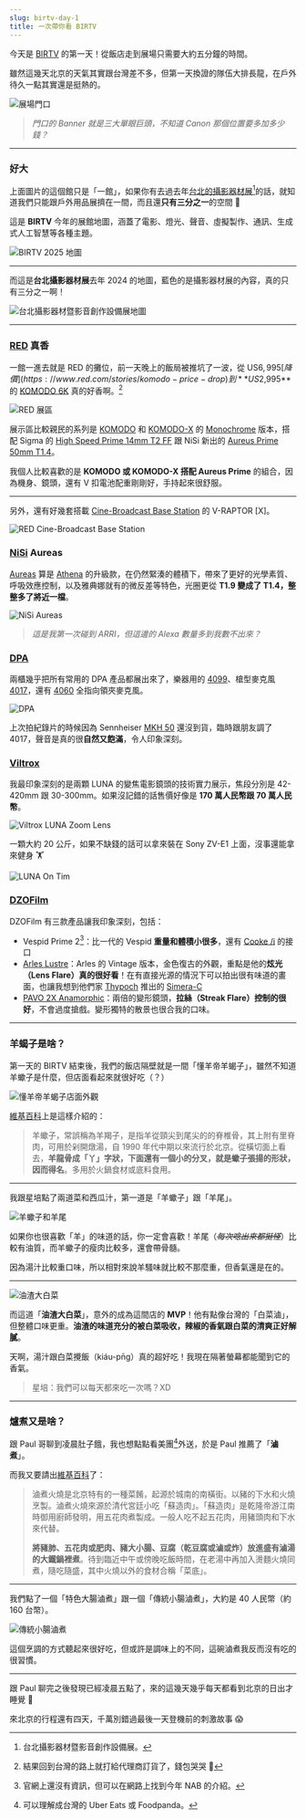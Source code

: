 ```yaml
---
slug: birtv-day-1
title: 一次帶你看 BIRTV
---
```

今天是 [BIRTV](https://www.birtv.com/2025/) 的第一天！從飯店走到展場只需要大約五分鐘的時間。

雖然這幾天北京的天氣其實跟台灣差不多，但第一天換證的隊伍大排長龍，在戶外待久一點其實還是挺熱的。

![展場門口](2025-07-23-birtv-outside.jpeg)

> _門口的 Banner 就是三大單眼巨頭，不知道 Canon 那個位置要多加多少錢？_

---

### 好大

上面圖片的這個館只是「一館」，如果你有去過去年[台北的攝影器材展](https://www.chanchao.com.tw/digital/)[^2]的話，就知道我們只能跟戶外用品展擠在一間，而且還**只有三分之一**的空間 🥲

這是 **BIRTV** 今年的展館地圖，涵蓋了電影、燈光、聲音、虛擬製作、通訊、生成式人工智慧等各種主題。

![BIRTV 2025 地圖](2025-07-23-birtv-map.jpeg)

---

而這是**台北攝影器材展**去年 2024 的地圖，藍色的是攝影器材展的內容，真的只有三分之一啊！

![台北攝影器材暨影音創作設備展地圖](2025-07-23-taipei-map.jpeg)

---

### [RED](https://www.red.com/) 真香

一館一進去就是 RED 的攤位，前一天晚上的飯局被推坑了一波，從 US$6,995 [降價](https://www.red.com/stories/komodo-price-drop)到 **US$2,995** 的 [KOMODO 6K](https://www.red.com/komodo) 真的好香啊。[^1]

![RED 展區](2025-07-23-red.jpeg)

展示區比較親民的系列是 [KOMODO](https://www.red.com/komodo) 和 [KOMODO-X](https://www.red.com/komodo-x) 的 [Monochrome](https://www.red.com/red-101/color-monochrome-camera-sensors) 版本，搭配 Sigma 的 [High Speed Prime 14mm T2 FF](https://www.sigma-global.com/en/cine-lenses/ff-high-speed-prime/14_2/) 跟 NiSi 新出的 [Aureus Prime 50mm T1.4](https://www.nisioptics.at/en/Aureus-Prime-50mm-T1.4-PL-Mount/OB003422)。

我個人比較喜歡的是 **KOMODO 或 KOMODO-X 搭配 Aureus Prime** 的組合，因為機身、鏡頭，還有 V 扣電池配重剛剛好，手持起來很舒服。

---

另外，還有好幾套搭載 [Cine-Broadcast Base Station](https://www.red.com/cine-broadcast) 的 V-RAPTOR \[X]。

![RED Cine-Broadcast Base Station](2025-07-23-red-braodcast.jpeg)

### [NiSi](https://www.nisioptics.com/) Aureas

[Aureas](https://nisiopticsusa.com/product/nisi-aureus-prime-full-frame-t1-4-cinema-lens-kit-18mm-24mm-35mm-50mm-85mm-hard-case-pl-mount/) 算是 [Athena](https://www.nisi-lens.com/athena) 的升級款，在仍然緊湊的體積下，帶來了更好的光學素質、呼吸效應控制，以及雅典娜就有的微反差等特色，光圈更從 **T1.9 變成了 T1.4，整整多了將近一檔**。

![NiSi Aureas](2025-07-23-nisi.jpeg)

> _這是我第一次碰到 ARRI，但這邊的 Alexa 數量多到我數不出來？_

### [DPA](https://www.dpamicrophones.com/)

兩櫃幾乎把所有常用的 DPA 產品都展出來了，樂器用的 [4099](https://www.dpamicrophones.com/campaign/4099-core-plus/)、槍型麥克風 [4017](https://www.dpamicrophones.com/microphones/shotgun/4017?variant=54)，還有 [4060](https://www.dpamicrophones.com/microphones/lavalier/4060?variant=32) 全指向領夾麥克風。

![DPA](2025-07-23-dpa.jpeg)

上次拍紀錄片的時候因為 Sennheiser [MKH 50](https://www.sennheiser.com/en-us/catalog/products/microphones/mkh-50/mkh-50-p48-003109) 還沒到貨，臨時跟朋友調了 4017，聲音是真的很**自然又飽滿**，令人印象深刻。

### [Viltrox](https://www.viltrox.com.cn/)

我最印象深刻的是兩顆 LUNA 的變焦電影鏡頭的技術實力展示，焦段分別是 42-420mm 跟 30-300mm。如果沒記錯的話售價好像是 **170 萬人民幣跟 70 萬人民幣**。

![Viltrox LUNA Zoom Lens](2025-07-23-viltrox.jpeg)

一顆大約 20 公斤，如果不缺錢的話可以拿來裝在 Sony ZV-E1 上面，沒事還能拿來健身 🏋️

![LUNA On Tim](2025-07-23-tim-viltrox.png)

### [DZOFilm](https://dzofilm.com/)

DZOFilm 有三款產品讓我印象深刻，包括：

- Vespid Prime 2[^3]：比一代的 Vespid **重量和體積小很多**，還有 [Cooke /i](https://cookeoptics.com/i-technology/) 的接口
- [Arles Lustre](https://dzofilm.com/en/products/arles-lustre)：Arles 的 Vintage 版本，金色復古的外觀，重點是他的**炫光（Lens Flare）真的很好看**！在有直接光源的情況下可以拍出很有味道的畫面，也讓我想到他們家 [Thypoch](https://thypoch.com/) 推出的 [Simera-C](https://thypoch.com/en/products/simera-c)
- [PAVO 2X Anamorphic](https://dzofilm.com/products/pavo-anamorphic)：兩倍的變形鏡頭，**拉絲（Streak Flare）控制的很好**，不會過度搶戲。變形獨特的散景也很合我的口味。

---
### 羊蝎子是啥？

第一天的 BIRTV 結束後，我們的飯店隔壁就是一間「懂羊帝羊蝎子」，雖然不知道羊蠍子是什麼，但店面看起來就很好吃（？）

![懂羊帝羊蝎子店面外觀](2025-07-23-restaurant.jpg)

[維基百科](https://zh.wikipedia.org/wiki/%E7%BE%8A%E8%9D%8E%E5%AD%90)上是這樣介紹的：

> 羊蠍子，常誤稱為羊羯子，是指羊從頸尖到尾尖的的脊椎骨，其上附有里脊肉，可用於剁開燉湯，自 1990 年代中期以來流行於北京。從橫切面上看去，**羊龍骨成「丫」字狀，下面還有一個小的分叉，就是蠍子張揚的形狀，因而得名**。多用於火鍋食材或底料食用。

---

我跟星培點了兩道菜和西瓜汁，第一道是「羊蠍子」跟「羊尾」。

![羊蠍子和羊尾](2025-07-23-lamb-spine-hotpot.jpg)

如果你也很喜歡「羊」的味道的話，你一定會喜歡！羊尾（~~_每次唸出來都挺怪_~~）比較有油質，而羊蠍子的瘦肉比較多，還會帶骨髓。

因為湯汁比較重口味，所以相對來說羊騷味就比較不那麼重，但香氣還是在的。

---

![油渣大白菜](2025-07-23-pork-crackling-cabbage.jpg)

而這道「**油渣大白菜**」，意外的成為這間店的 **MVP**！他有點像台灣的「白菜滷」，但整體口味更重。**油渣的味道充分的被白菜吸收，辣椒的香氣跟白菜的清爽正好解膩**。

天啊，湯汁跟白菜攪飯（kiáu-pn̄g）真的超好吃！我現在隔著螢幕都能聞到它的香氣。

> 星培：我們可以每天都來吃一次嗎？XD

---

### 爐煮又是啥？

跟 Paul 哥聊到凌晨肚子餓，我也想點點看美團[^4]外送，於是 Paul 推薦了「**滷煮**」。

而我又要請出[維基百科](https://zh.wikipedia.org/zh-tw/%E5%8D%A4%E7%85%AE%E7%81%AB%E7%83%A7)了：

> 滷煮火燒是北京特有的一種菜餚，起源於城南的南橫街。以豬的下水和火燒烹製。滷煮火燒來源於清代宮廷小吃「蘇造肉」。「蘇造肉」是乾隆帝游江南時御用廚師發明，用五花肉煮製成。一般人吃不起五花肉，用豬頭肉和下水來代替。
> 
> **將豬肺、五花肉或肥肉、豬大小腸、豆腐（乾豆腐或滷或炸）放進盛有滷湯的大鐵鍋裡煮**。待到臨近中午或傍晚吃飯時間，在老湯中再加入燙麵火燒同煮，隨吃隨盛，其中火燒以外的食材合稱「菜底」。

---

我們點了一個「特色大腸滷煮」跟一個「傳統小腸滷煮」，大約是 40 人民幣（約 160 台幣）。

![傳統小腸滷煮](2025-07-23-lu-zhu.jpeg)

這個烹調的方式聽起來很好吃，但或許是調味上的不同，這碗滷煮我反而沒有吃的很習慣。

---

跟 Paul 聊完之後發現已經凌晨五點了，來的這幾天幾乎每天都看到北京的日出才睡覺 🤣

來北京的行程還有四天，千萬別錯過最後一天登機前的刺激故事 😱

[^1]: 結果回到台灣的路上就打給代理商訂貨了，錢包哭哭 💸

[^2]: 台北攝影器材暨影音創作設備展。

[^3]: 官網上還沒有資訊，但可以在網路上找到今年 NAB 的介紹。

[^4]: 可以理解成台灣的 Uber Eats 或 Foodpanda。
